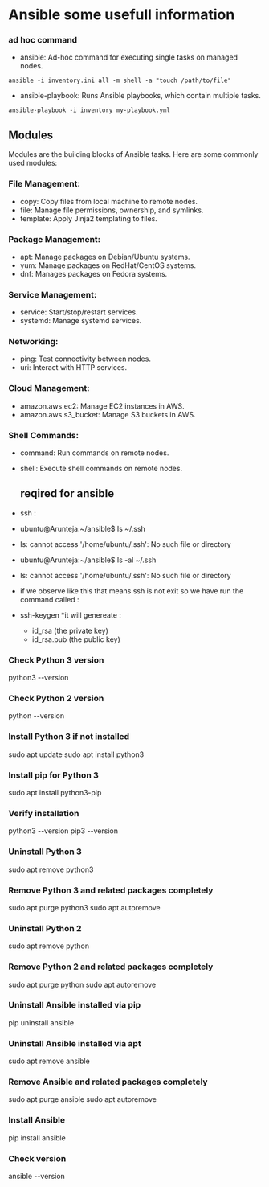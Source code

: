 # Ansible some usefull information

### ad hoc command
* ansible: Ad-hoc command for executing single tasks on managed nodes.
```
ansible -i inventory.ini all -m shell -a "touch /path/to/file"
```

* ansible-playbook: Runs Ansible playbooks, which contain multiple tasks.
```
ansible-playbook -i inventory my-playbook.yml
```
## Modules
Modules are the building blocks of Ansible tasks. Here are some commonly used modules:

### File Management:
* copy: Copy files from local machine to remote nodes.
* file: Manage file permissions, ownership, and symlinks.
* template: Apply Jinja2 templating to files.

### Package Management:
* apt: Manage packages on Debian/Ubuntu systems.
* yum: Manage packages on RedHat/CentOS systems.
* dnf: Manages packages on Fedora systems.

### Service Management:
* service: Start/stop/restart services.
* systemd: Manage systemd services.

### Networking:
* ping: Test connectivity between nodes.
* uri: Interact with HTTP services.

### Cloud Management:
* amazon.aws.ec2: Manage EC2 instances in AWS.
* amazon.aws.s3_bucket: Manage S3 buckets in AWS.

### Shell Commands:
* command: Run commands on remote nodes.
* shell: Execute shell commands on remote nodes.

  ## reqired for ansible

* ssh :
* ubuntu@Arunteja:~/ansible$ ls ~/.ssh
* ls: cannot access '/home/ubuntu/.ssh': No such file or directory
* ubuntu@Arunteja:~/ansible$ ls -al ~/.ssh
* ls: cannot access '/home/ubuntu/.ssh': No such file or directory

* if we observe like this that means ssh is not exit so we have run the command called :
* ssh-keygen 
*it will genereate : 
  * id_rsa (the private key)
  * id_rsa.pub (the public key)


### Check Python 3 version
python3 --version

### Check Python 2 version
python --version

### Install Python 3 if not installed
sudo apt update
sudo apt install python3

### Install pip for Python 3
sudo apt install python3-pip

### Verify installation
python3 --version
pip3 --version

### Uninstall Python 3
sudo apt remove python3

### Remove Python 3 and related packages completely
sudo apt purge python3
sudo apt autoremove

### Uninstall Python 2
sudo apt remove python

### Remove Python 2 and related packages completely
sudo apt purge python
sudo apt autoremove

### Uninstall Ansible installed via pip
pip uninstall ansible

### Uninstall Ansible installed via apt
sudo apt remove ansible

### Remove Ansible and related packages completely
sudo apt purge ansible
sudo apt autoremove

### Install Ansible
pip install ansible

### Check version
ansible --version
